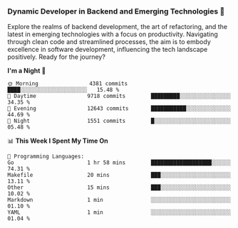 ### Dynamic Developer in Backend and Emerging Technologies 🚀 

Explore the realms of backend development, the art of refactoring, and the latest in emerging technologies with a focus on productivity. Navigating through clean code and streamlined processes, the aim is to embody excellence in software development, influencing the tech landscape positively. Ready for the journey?

<!--START_SECTION:waka-->
**I'm a Night 🦉** 

```text
🌞 Morning                4381 commits        ████░░░░░░░░░░░░░░░░░░░░░   15.48 % 
🌆 Daytime                9718 commits        █████████░░░░░░░░░░░░░░░░   34.35 % 
🌃 Evening                12643 commits       ███████████░░░░░░░░░░░░░░   44.69 % 
🌙 Night                  1551 commits        █░░░░░░░░░░░░░░░░░░░░░░░░   05.48 % 
```


📊 **This Week I Spent My Time On** 

```text
💬 Programming Languages: 
Go                       1 hr 58 mins        ███████████████████░░░░░░   74.31 % 
Makefile                 20 mins             ███░░░░░░░░░░░░░░░░░░░░░░   13.11 % 
Other                    15 mins             ███░░░░░░░░░░░░░░░░░░░░░░   10.02 % 
Markdown                 1 min               ░░░░░░░░░░░░░░░░░░░░░░░░░   01.10 % 
YAML                     1 min               ░░░░░░░░░░░░░░░░░░░░░░░░░   01.04 % 
```


<!--END_SECTION:waka-->
